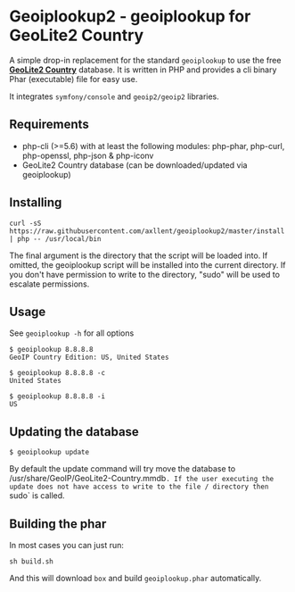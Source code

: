 # Geoiplookup2 - geoiplookup for GeoLite2 Country

A simple drop-in replacement for the standard `geoiplookup` to use the free
**[GeoLite2 Country](https://dev.maxmind.com/geoip/geoip2/geolite2/)** database.
It is written in PHP and provides a cli binary Phar (executable) file for easy use.

It integrates `symfony/console` and `geoip2/geoip2` libraries.


## Requirements

- php-cli (>=5.6) with at least the following modules: php-phar, php-curl, php-openssl, php-json & php-iconv
- GeoLite2 Country database (can be downloaded/updated via geoiplookup)


## Installing

```shell
curl -sS https://raw.githubusercontent.com/axllent/geoiplookup2/master/install | php -- /usr/local/bin
```

The final argument is the directory that the script will be loaded into. If omitted, the geoiplookup script will be installed
into the current directory. If you don't have permission to write to the directory, "sudo" will be used to escalate permissions.


## Usage

See `geoiplookup -h` for all options

```shell
$ geoiplookup 8.8.8.8
GeoIP Country Edition: US, United States

$ geoiplookup 8.8.8.8 -c
United States

$ geoiplookup 8.8.8.8 -i
US
```

## Updating the database

```shell
$ geoiplookup update
```

By default the update command will try move the database to /usr/share/GeoIP/GeoLite2-Country.mmdb`. If the user executing
the update does not have access to write to the file / directory then `sudo` is called.

## Building the phar

In most cases you can just run:

```
sh build.sh
```

And this will download `box` and build `geoiplookup.phar` automatically.
